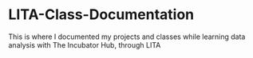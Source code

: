 # LITA-Class-Documentation
This is where I documented my projects and classes while learning data analysis with The Incubator Hub, through LITA

